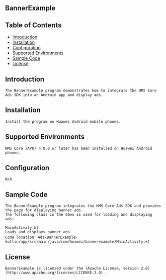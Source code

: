 ## BannerExample


## Table of Contents

 * [Introduction](#introduction)
 * [Installation](#installation)
 * [Configuration ](#configuration)
 * [Supported Environments](#supported-environments)
 * [Sample Code](#sample-code)
 * [License](#license)
 
 
## Introduction
    The BannerExample program demonstrates how to integrate the HMS Core Ads SDK into an Android app and display ads.

## Installation
    Install the program on Huawei Android mobile phones.
    
## Supported Environments
    HMS Core (APK) 4.0.0 or later has been installed on Huawei Android phones.
	
## Configuration 
    N/A
	
## Sample Code
    The BannerExample program integrates the HMS Core Ads SDK and provides the page for displaying banner ads.
    The following class in the demo is used for loading and displaying ads:

    MainActivity.kt
    Loads and displays banner ads.
    Code location：Ads/BannerExample-kotlin/app/src/main/java/com/huawei/bannerexample/MainActivity.kt

##  License
    BannerExample is licensed under the [Apache License, version 2.0](http://www.apache.org/licenses/LICENSE-2.0).
